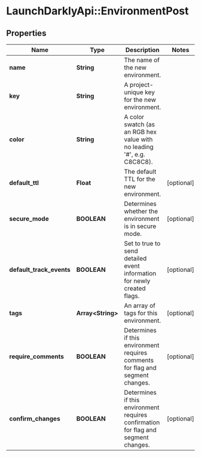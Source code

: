 # LaunchDarklyApi::EnvironmentPost

## Properties
Name | Type | Description | Notes
------------ | ------------- | ------------- | -------------
**name** | **String** | The name of the new environment. | 
**key** | **String** | A project-unique key for the new environment. | 
**color** | **String** | A color swatch (as an RGB hex value with no leading &#39;#&#39;, e.g. C8C8C8). | 
**default_ttl** | **Float** | The default TTL for the new environment. | [optional] 
**secure_mode** | **BOOLEAN** | Determines whether the environment is in secure mode. | [optional] 
**default_track_events** | **BOOLEAN** | Set to true to send detailed event information for newly created flags. | [optional] 
**tags** | **Array&lt;String&gt;** | An array of tags for this environment. | [optional] 
**require_comments** | **BOOLEAN** | Determines if this environment requires comments for flag and segment changes. | [optional] 
**confirm_changes** | **BOOLEAN** | Determines if this environment requires confirmation for flag and segment changes. | [optional] 


